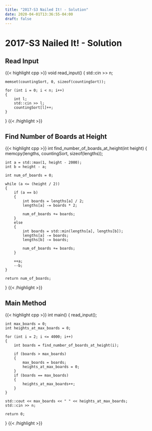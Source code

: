 ```yaml
---
title: "2017-S3 Nailed It! - Solution"
date: 2020-04-01T13:36:55-04:00
draft: false
---
```


# 2017-S3 Nailed It! - Solution

## Read Input

{{< highlight cpp >}}
void read_input()
{
    std::cin >> n;
 
    memset(countingSort, 0, sizeof(countingSort));
 
    for (int i = 0; i < n; i++)
    {
        int l;
        std::cin >> l;
        countingSort[l]++;
    }
}
{{< /highlight >}}

## Find Number of Boards at Height

{{< highlight cpp >}}
int find_number_of_boards_at_height(int height)
{
    memcpy(lengths, countingSort, sizeof(lengths));
 
    int a = std::max(1, height - 2000);
    int b = height - a;
 
    int num_of_boards = 0;
 
    while (a <= (height / 2))
    {
        if (a == b)
        {
            int boards = lengths[a] / 2;
            lengths[a] -= boards * 2;
 
            num_of_boards += boards;
        }
        else
        {
            int boards = std::min(lengths[a], lengths[b]);
            lengths[a] -= boards;
            lengths[b] -= boards;
 
            num_of_boards += boards;
        }
 
        ++a;
        --b;
    }
 
    return num_of_boards;
}
{{< /highlight >}}

## Main Method

{{< highlight cpp >}}
int main()
{
    read_input();
 
    int max_boards = 0;
    int heights_at_max_boards = 0;
 
    for (int i = 2; i <= 4000; i++)
    {
        int boards = find_number_of_boards_at_height(i);
 
        if (boards > max_boards)
        {
            max_boards = boards;
            heights_at_max_boards = 0;
        }
        if (boards == max_boards)
        {
            heights_at_max_boards++;
        }
    }
 
    std::cout << max_boards << " " << heights_at_max_boards;
    std::cin >> n;
 
    return 0;
}
{{< /highlight >}}
